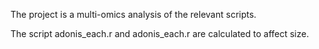 The project is a multi-omics analysis of the relevant scripts.

The script adonis_each.r and adonis_each.r are calculated to affect size.


